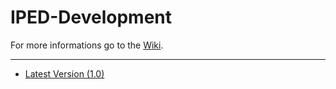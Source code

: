 IPED-Development
================

For more informations go to the [Wiki](https://github.com/TobiTobsen92/IPED-Development/wiki).

* * *

* [Latest Version (1.0)](https://github.com/TobiTobsen92/IPED-Development/wiki/Version-1.0)



